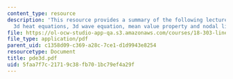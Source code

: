 ```yaml
---
content_type: resource
description: 'This resource provides a summary of the following lecture topics: the
  3d heat equations, 3d wave equation, mean value property and nodal lines.'
file: https://ol-ocw-studio-app-qa.s3.amazonaws.com/courses/18-303-linear-partial-differential-equations-fall-2006/5faa7f7c21719c38fb701bc79ef4a29f_pde3d.pdf
file_type: application/pdf
parent_uid: c1358d09-c369-a28c-7ce1-d1d9943e8254
resourcetype: Document
title: pde3d.pdf
uid: 5faa7f7c-2171-9c38-fb70-1bc79ef4a29f
---
```

